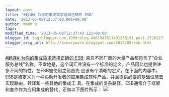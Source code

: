 ```yaml
---
layout: post
title: "#翻译# 为你的集成需求选择正确的 ESB"
date: '2013-05-09T12:37:00.001+08:00'
author: Wenh Q
tags:
modified_time: '2013-05-09T12:37:43.121+08:00'
blogger_id: tag:blogger.com,1999:blog-4961947611491238191.post-2726127340691675177
blogger_orig_url: http://binaryware.blogspot.com/2013/05/esb.html
---
```

[#翻译# 为你的集成需求选择正确的
ESB](http://www.oschina.net/translate/esb-integration):
来自不同厂商的大量产品都包含了“企业服务总线”名称。不幸地是，这个词汇并没有一个标准的定义。产品因此也提供许多不同的特性。在ESB被使用之前首先
应该有个清晰的定义。在下面的内容中，ESB是被定义为一种协助开发者的应用集成软件产品，并且提供必要的基础设施去实现路由，转译和一些其他的集成工
具。在集成的复杂路径，ESB通常介于框架和套件作为应用集成的替代，正如以下图片所示：
![](http://static.oschina.net/uploads/img/201304/29093552_ONpz.jpg)
